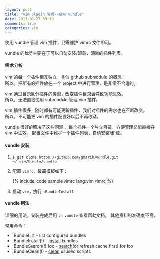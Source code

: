 ```yaml
---
layout: post
title: "vim plugin 管理--使用 vundle"
date: 2013-08-27 03:10
comments: true
categories: vim
---
```


使用 vundle 管理 vim 插件，只需维护 vimrc 文件即可。

vundle 的优势主要在于可以自动安装/卸载，清晰的插件列表。

<!--more-->

#### 需求分析

vim 的每一个插件相互独立，类似 github submodule 的概念。  
所以，把所有的插件放在一个 project 中进行管理，是非常不合适的。

vim 通过目录区分插件的类型，改变插件目录会导致功能失效。  
所以，无法直接使用 submodule 管理 vim 插件。

vim 插件很多，随时都有可能更新插件，我们对插件的需求也在不断改变。  
所以，不可能把 vim 的插件配置好以后不再改动。

vundle 很好的解决了这些问题：
每个插件一个独立目录，方便管理又能直接在 vim 中生效，
配置文件中维护一个插件列表，自动安装/卸载。

#### vundle 安装


1. `$ git clone https://github.com/gmarik/vundle.git ~/.vim/bundle/vundle`
2. 配置 `vimrc`，最简模板如下：

    {% include_code sample vimrc lang:vim vimrc %}
3. 启动 `vim`，执行 `:BundleInstall` 

#### vundle 用法

详细的用法，安装完成后用 `:h vundle` 查看帮助文档。
其他资料的准确度不高。

常用命令：

- :BundleList          - list configured bundles
- :BundleInstall(!)    - [install](update) bundles
- :BundleSearch(!) foo - [search](or refresh cache first) for foo
- :BundleClean(!)      - [clean] unused scripts

[Vundle]:http://github.com/gmarik/vundle
[install]:https://github.com/gmarik/vundle/blob/master/doc/vundle.txt#L110-124
[update]:https://github.com/gmarik/vundle/blob/master/doc/vundle.txt#L128-134
[search]:https://github.com/gmarik/vundle/blob/master/doc/vundle.txt#L136-158
[clean]:https://github.com/gmarik/vundle/blob/master/doc/vundle.txt#L168-180
